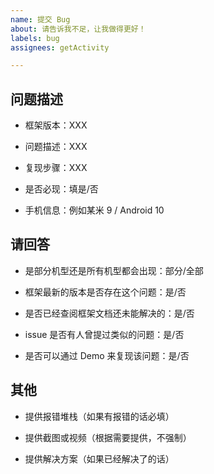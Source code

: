 ```yaml
---
name: 提交 Bug
about: 请告诉我不足，让我做得更好！
labels: bug
assignees: getActivity

---
```


## 问题描述

* 框架版本：XXX

* 问题描述：XXX

* 复现步骤：XXX

* 是否必现：填是/否

* 手机信息：例如某米 9 / Android 10

## 请回答

* 是部分机型还是所有机型都会出现：部分/全部

* 框架最新的版本是否存在这个问题：是/否

* 是否已经查阅框架文档还未能解决的：是/否

* issue 是否有人曾提过类似的问题：是/否

* 是否可以通过 Demo 来复现该问题：是/否

## 其他

* 提供报错堆栈（如果有报错的话必填）

* 提供截图或视频（根据需要提供，不强制）

* 提供解决方案（如果已经解决了的话）